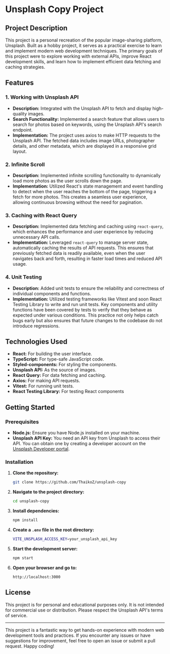 # Unsplash Copy Project

## Project Description

This project is a personal recreation of the popular image-sharing platform, Unsplash. Built as a hobby project, it serves as a practical exercise to learn and implement modern web development techniques. The primary goals of this project were to explore working with external APIs, improve React development skills, and learn how to implement efficient data fetching and caching strategies.

## Features

### 1. Working with Unsplash API

- **Description:** Integrated with the Unsplash API to fetch and display high-quality images.
- **Search Functionality:** Implemented a search feature that allows users to search for photos based on keywords, using the Unsplash API's search endpoint.
- **Implementation:** The project uses axios to make HTTP requests to the Unsplash API. The fetched data includes image URLs, photographer details, and other metadata, which are displayed in a responsive grid layout.

### 2. Infinite Scroll

- **Description:** Implemented infinite scrolling functionality to dynamically load more photos as the user scrolls down the page.
- **Implementation:** Utilized React's state management and event handling to detect when the user reaches the bottom of the page, triggering a fetch for more photos. This creates a seamless user experience, allowing continuous browsing without the need for pagination.

### 3. Caching with React Query

- **Description:** Implemented data fetching and caching using `react-query`, which enhances the performance and user experience by reducing unnecessary API calls.
- **Implementation:** Leveraged `react-query` to manage server state, automatically caching the results of API requests. This ensures that previously fetched data is readily available, even when the user navigates back and forth, resulting in faster load times and reduced API usage.

### 4. Unit Testing

- **Description:** Added unit tests to ensure the reliability and correctness of individual components and functions.
- **Implementation:** Utilized testing frameworks like Vitest and soon React Testing Library to write and run unit tests. Key components and utility functions have been covered by tests to verify that they behave as expected under various conditions. This practice not only helps catch bugs early but also ensures that future changes to the codebase do not introduce regressions.

## Technologies Used

- **React:** For building the user interface.
- **TypeScript:** For type-safe JavaScript code.
- **Styled-components:** For styling the components.
- **Unsplash API:** As the source of images.
- **React Query:** For data fetching and caching.
- **Axios:** For making API requests.
- **Vitest:** For running unit tests.
- **React Testing Library:** For testing React components

## Getting Started

### Prerequisites

- **Node.js:** Ensure you have Node.js installed on your machine.
- **Unsplash API Key:** You need an API key from Unsplash to access their API. You can obtain one by creating a developer account on the [Unsplash Developer portal](https://unsplash.com/developers).

### Installation

1. **Clone the repository:**
   ```bash
   git clone https://github.com/ThaikoZ/unsplash-copy
   ```
2. **Navigate to the project directory:**

   ```bash
   cd unsplash-copy
   ```

3. **Install dependencies:**

   ```bash
   npm install
   ```

4. **Create a `.env` file in the root directory:**

   ```bash
   VITE_UNSPLASH_ACCESS_KEY=your_unsplash_api_key
   ```

5. **Start the development server:**

   ```bash
   npm start
   ```

6. **Open your browser and go to:**
   ```
   http://localhost:3000
   ```

## License

This project is for personal and educational purposes only. It is not intended for commercial use or distribution. Please respect the Unsplash API's terms of service.

---

This project is a fantastic way to get hands-on experience with modern web development tools and practices. If you encounter any issues or have suggestions for improvement, feel free to open an issue or submit a pull request. Happy coding!
